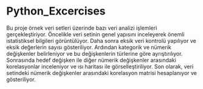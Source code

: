 # Python_Excercises
Bu proje örnek veri setleri üzerinde bazı veri analizi işlemleri gerçekleştiriyor. Öncelikle veri setinin genel yapısını inceleyerek önemli istatistiksel bilgileri görüntülüyor. Daha sonra eksik veri kontrolü yapılıyor ve eksik değerlerin sayısı gösteriliyor. Ardından kategorik ve nümerik değişkenler belirleniyor ve bu değişkenlerin türlerine göre ayrıştırılıyor. Sonrasında hedef değişken ile diğer nümerik değişkenler arasındaki korelasyonlar inceleniyor ve ısı haritası ile görselleştiriliyor. Son olarak, veri setindeki nümerik değişkenler arasındaki korelasyon matrisi hesaplanıyor ve gösteriliyor.






